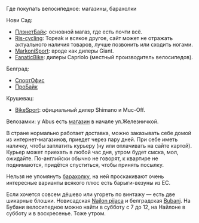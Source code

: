 Где покупать велосипедное: магазины, барахолки

Нови Сад:
- [ПлэнетБайк](https://planetbike.rs/): основной магаз, где есть почти всё.
- [Ris-cycling](http://www.ris-cycling.com/): Topeak и всякое другое, сайт может не отражать актуального наличия товаров, лучше позвонить или сходить ногами.
- [MarkoniSport](https://www.markonisport.rs/): вроде как дилеры Giant.
- [FanaticBike](https://fanatic.rs/): дилеры Capriolo (местный производитель велосипедов).

Белград:
- [СпортОфис](https://sportofis.com/)
- [ПроБайк](https://www.probike.rs/)

Крушевац:
- [BikeSport](https://bikesport.rs/): официальный дилер Shimano и Muc-Off.

Велозамки: у Abus есть [магазин](https://goo.gl/maps/JUjWHYMRtxPutJWg9) в начале ул.Железничкой.

В стране нормально работает доставка, можно заказывать себе домой из интернет-магазинов, приедет через пару дней.
При себе иметь наличку, чтобы заплатить курьеру (ну или оплачивать на сайте картой). Курьер может приехать в любой час дня,
утром будет смска, мол, ожидайте. По-английски обычно не говорят, к квартире не поднимаются, придётся спуститься, чтобы принять посылку.

Нельзя не упомянуть [барахолку](https://www.2bike.rs/cikloberza/mali-oglasi), на ней проскакивают очень интересные варианты всякого
плюс есть барыги-везуны из ЕС.

Если хочется совсем дёшево или угореть по винтажу — есть две шикарные блошки. Новисадская [Najlon pijaca](https://goo.gl/maps/6BNnUK119GucZFut9)
и белградская [Bubanj](https://goo.gl/maps/ugef2i2aRDefF7ue7). На Бубани велосипедное можно найти в субботу с 7 до 12,
на Найлоне в субботу и в воскресенье. Тоже утром.
